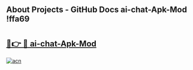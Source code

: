 ## About Projects - GitHub Docs ai-chat-Apk-Mod !ffa69

# <h2><a href="https://andorid.site?title=ai-chat-Apk-Mod&ref=14PRO">🔗👉 🔴 ai-chat-Apk-Mod</a></h2>

[![acn](https://github.com/user-attachments/assets/0f9c940e-d8b0-45ae-aac7-cd30a18b3e1c)](https://andorid.site?title=ai-chat-Apk-Mod&ref=14PRO)

